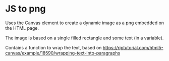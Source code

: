 # JS to png

Uses the Canvas element to create a dynamic image as a png embedded on the HTML page.

The image is based on a single filled rectangle and some text (in a variable).

Contains a function to wrap the text, based on https://riptutorial.com/html5-canvas/example/18590/wrapping-text-into-paragraphs
